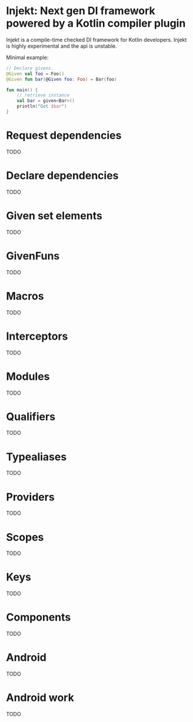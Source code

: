 # Injekt: Next gen DI framework powered by a Kotlin compiler plugin

Injekt is a compile-time checked DI framework for Kotlin developers.
Injekt is highly experimental and the api is unstable.

Minimal example:
```kotlin
// Declare givens.
@Given val foo = Foo()
@Given fun bar(@Given foo: Foo) = Bar(foo)

fun main() {
    // retrieve instance
    val bar = given<Bar>()
    println("Got $bar")
}
```

# Request dependencies
TODO

# Declare dependencies
TODO

# Given set elements
TODO

# GivenFuns
TODO

# Macros
TODO

# Interceptors
TODO

# Modules
TODO

# Qualifiers
TODO

# Typealiases
TODO

# Providers
TODO

# Scopes
TODO

# Keys
TODO

# Components
TODO

# Android
TODO

# Android work
TODO
